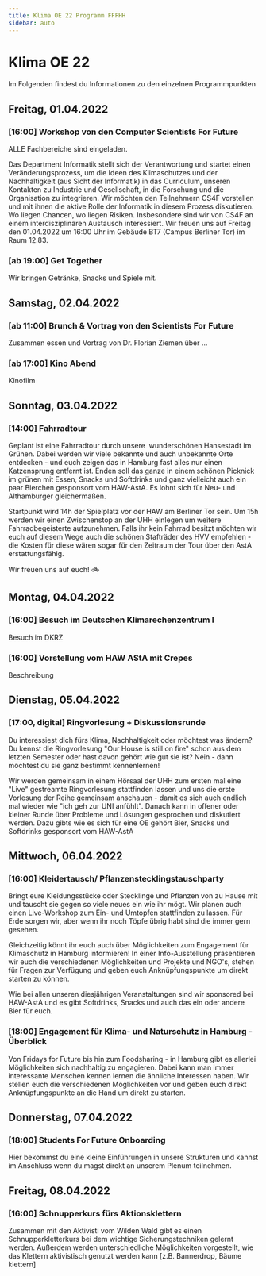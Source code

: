 ```yaml
---
title: Klima OE 22 Programm FFFHH
sidebar: auto
---
```


# Klima OE 22 

Im Folgenden findest du Informationen zu den einzelnen Programmpunkten

## Freitag, 01.04.2022

### [16:00] Workshop von den Computer Scientists For Future
ALLE Fachbereiche sind eingeladen.

Das Department Informatik stellt sich der Verantwortung und startet einen Veränderungsprozess, um die Ideen des Klimaschutzes und der Nachhaltigkeit (aus Sicht der Informatik) in das Curriculum, unseren Kontakten zu Industrie und Gesellschaft, in die Forschung und die Organisation zu integrieren. Wir möchten den Teilnehmern CS4F vorstellen und mit ihnen die aktive Rolle der Informatik in diesem Prozess diskutieren. Wo liegen Chancen, wo liegen Risiken. Insbesondere sind wir von CS4F an einem interdisziplinären Austausch interessiert. Wir freuen uns auf Freitag den 01.04.2022 um 16:00 Uhr im Gebäude BT7 (Campus Berliner Tor) im Raum 12.83.

### [ab 19:00] Get Together 
Wir bringen Getränke, Snacks und Spiele mit. 

## Samstag, 02.04.2022

### [ab 11:00] Brunch & Vortrag von den Scientists For Future 
Zusammen essen und Vortrag von Dr. Florian Ziemen über ...

### [ab 17:00] Kino Abend 

Kinofilm

## Sonntag, 03.04.2022

### [14:00] Fahrradtour 

Geplant ist eine Fahrradtour durch unsere  wunderschönen Hansestadt im Grünen. Dabei werden wir viele bekannte und auch unbekannte Orte entdecken - und euch zeigen das in Hamburg fast alles nur einen Katzensprung entfernt ist. Enden soll das ganze in einem schönen Picknick im grünen mit Essen, Snacks und Softdrinks und ganz vielleicht auch ein paar Bierchen gesponsort vom HAW-AstA. Es lohnt sich für Neu- und Althamburger gleichermaßen.

Startpunkt wird 14h der Spielplatz vor der HAW am Berliner Tor sein. Um 15h werden wir einen Zwischenstop an der UHH einlegen um weitere Fahrradbegeisterte aufzunehmen.
Falls ihr kein Fahrrad besitzt möchten wir euch auf diesem Wege auch die schönen Stafträder des HVV empfehlen - die Kosten für diese wären sogar für den Zeitraum der Tour über den AstA erstattungsfähig.

Wir freuen uns auf euch! 🚲

## Montag, 04.04.2022

### [16:00] Besuch im Deutschen Klimarechenzentrum I 
Besuch im DKRZ 

### [16:00] Vorstellung vom HAW AStA mit Crepes 

Beschreibung

## Dienstag, 05.04.2022

### [17:00, digital] Ringvorlesung + Diskussionsrunde 

Du interessiest dich fürs Klima, Nachhaltigkeit oder möchtest was ändern? Du kennst die Ringvorlesung "Our House is still on fire" schon aus dem letzten Semester oder hast davon gehört wie gut sie ist? Nein - dann möchtest du sie ganz bestimmt kennenlernen!

Wir werden gemeinsam in einem Hörsaal der UHH zum ersten mal eine "Live" gestreamte Ringvorlesung stattfinden lassen und uns die erste Vorlesung der Reihe gemeinsam anschauen - damit es sich auch endlich mal wieder wie "ich geh zur UNI anfühlt". Danach kann in offener oder kleiner Runde über Probleme und Lösungen gesprochen und diskutiert werden. Dazu gibts wie es sich für eine OE gehört Bier, Snacks und Softdrinks gesponsort vom HAW-AstA

## Mittwoch, 06.04.2022

### [16:00] Kleidertausch/ Pflanzenstecklingstauschparty 

Bringt eure Kleidungsstücke oder Stecklinge und Pflanzen von zu Hause mit und tauscht sie gegen so viele neues ein wie ihr mögt. 
Wir planen auch einen Live-Workshop zum Ein- und Umtopfen stattfinden zu lassen. Für Erde sorgen wir, aber wenn ihr noch Töpfe übrig habt sind die immer gern gesehen.

Gleichzeitig könnt ihr euch auch über Möglichkeiten zum Engagement für Klimaschutz in Hamburg informieren! In einer Info-Ausstellung präsentieren wir euch die verschiedenen Möglichkeiten und Projekte und NGO's, stehen für Fragen zur Verfügung und geben euch Anknüpfungspunkte um direkt starten zu können. 

Wie bei allen unseren diesjährigen Veranstaltungen sind wir sponsored bei HAW-AstA und es gibt Softdrinks, Snacks und auch das ein oder andere Bier für euch.
### [18:00] Engagement für Klima- und Naturschutz in Hamburg - Überblick 

Von Fridays for Future bis hin zum Foodsharing - in Hamburg gibt es allerlei Möglichkeiten sich nachhaltig zu engagieren. Dabei kann man immer interessante Menschen kennen lernen die ähnliche Interessen haben. Wir stellen euch die verschiedenen Möglichkeiten vor und geben euch direkt Anknüpfungspunkte an die Hand um direkt zu starten.

## Donnerstag, 07.04.2022

### [18:00] Students For Future Onboarding 

Hier bekommst du eine kleine Einführungen in unsere Strukturen und kannst im Anschluss wenn du magst direkt an unserem Plenum teilnehmen.

## Freitag, 08.04.2022

### [16:00] Schnupperkurs fürs Aktionsklettern 
Zusammen mit den Aktivisti vom Wilden Wald gibt es einen Schnupperkletterkurs bei dem wichtige Sicherungstechniken gelernt werden. Außerdem werden unterschiedliche Möglichkeiten vorgestellt, wie das Klettern aktivistisch genutzt werden kann [z.B. Bannerdrop, Bäume klettern]
